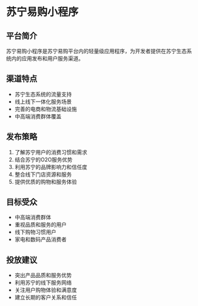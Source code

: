 # 苏宁易购小程序

## 平台简介
苏宁易购小程序是苏宁易购平台内的轻量级应用程序，为开发者提供在苏宁生态系统内的应用发布和用户服务渠道。

## 渠道特点
- 苏宁生态系统的流量支持
- 线上线下一体化服务场景
- 完善的电商和物流基础设施
- 中高端消费群体覆盖

## 发布策略
1. 了解苏宁用户的消费习惯和需求
2. 结合苏宁的O2O服务优势
3. 利用苏宁的品牌影响力和信任度
4. 整合线下门店资源和服务
5. 提供优质的购物和服务体验

## 目标受众
- 中高端消费群体
- 重视品质和服务的用户
- 线下购物习惯用户
- 家电和数码产品消费者

## 投放建议
- 突出产品品质和服务优势
- 利用苏宁的线下服务网络
- 关注用户购物体验和满意度
- 建立长期的客户关系和信任
